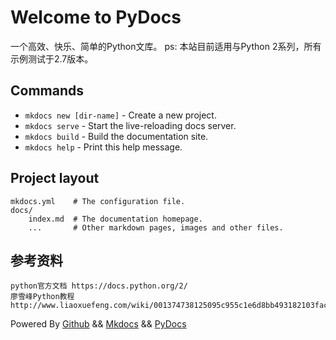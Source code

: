 # Welcome to PyDocs

一个高效、快乐、简单的Python文库。
ps: 本站目前适用与Python 2系列，所有示例测试于2.7版本。


## Commands

* `mkdocs new [dir-name]` - Create a new project.
* `mkdocs serve` - Start the live-reloading docs server.
* `mkdocs build` - Build the documentation site.
* `mkdocs help` - Print this help message.

## Project layout

    mkdocs.yml    # The configuration file.
    docs/
        index.md  # The documentation homepage.
        ...       # Other markdown pages, images and other files.
        
## 参考资料
    python官方文档 https://docs.python.org/2/
    廖雪峰Python教程 http://www.liaoxuefeng.com/wiki/001374738125095c955c1e6d8bb493182103fac9270762a000 
    
        
Powered By [Github](https://github.com/pierre94/PyDocs) && [Mkdocs](http://www.mkdocs.org/) && [PyDocs](http://pydocs.cn)
